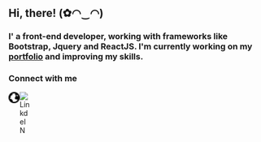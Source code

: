  
## Hi, there! (✿◠‿◠) 


### I' a front-end developer, working with frameworks like Bootstrap, Jquery and ReactJS. I'm currently working on my [portfolio](https://dianastanciu.netlify.app) and improving my skills.

### Connect with me


<a target="_blank" href="https://dianastanciu.netlify.app">
  <img align="left" alt="dianastanciu.netlify.app" width="22px" src="https://raw.githubusercontent.com/iconic/open-iconic/master/svg/globe.svg" />
</a>


<a target="_blank" href="https://www.linkedin.com/in/dianastanciudev/">
  <img align="left" alt="LinkdeIN" width="22px" src="https://cdn.jsdelivr.net/npm/simple-icons@v3/icons/linkedin.svg" />
</a>
